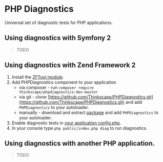 PHP Diagnostics
==============

Universal set of diagnostic tests for PHP applications.

## Using diagnostics with Symfony 2

> TODO

## Using diagnostics with Zend Framework 2

1. Install the [ZFTool module](https://github.com/zendframework/ZFTool/pulls).
2. Add PHPDiagnostics component to your application
    * via composer - run `composer require thinkscape/phpdiagnostics:dev-master`
    * via git - clone [https://github.com/Thinkscape/PHPDiagnostics.git](https://github.com/Thinkscape/PHPDiagnostics.git) and add `PHPDiagnostics` to your autoloader.
    * manually - download and extract [package](https://github.com/Thinkscape/PHPDiagnostics/archive/master.zip) and add `PHPDiagnostics` to your autoloader.
3. Enable diagnostic tests in [your application config.php](https://github.com/zendframework/ZFTool/blob/master/docs/DIAGNOSTICS.md).
4. In your console type `php public/index.php diag` to run diagnostics.

## Using diagnostics with another PHP application.

> TODO